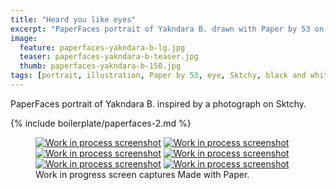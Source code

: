 ```yaml
---
title: "Heard you like eyes"
excerpt: "PaperFaces portrait of Yakndara B. drawn with Paper by 53 on an iPad."
image: 
  feature: paperfaces-yakndara-b-lg.jpg
  teaser: paperfaces-yakndara-b-teaser.jpg
  thumb: paperfaces-yakndara-b-150.jpg
tags: [portrait, illustration, Paper by 53, eye, Sktchy, black and white]
---
```


PaperFaces portrait of Yakndara B. inspired by a photograph on Sktchy.

{% include boilerplate/paperfaces-2.md %}

<figure class="third">
  <a href="{{ site.url }}/assets/images/paperfaces-yakndara-b-process-1-lg.jpg"><img src="{{ site.url }}/assets/images/paperfaces-yakndara-b-process-1-600.jpg" alt="Work in process screenshot"></a>
  <a href="{{ site.url }}/assets/images/paperfaces-yakndara-b-process-2-lg.jpg"><img src="{{ site.url }}/assets/images/paperfaces-yakndara-b-process-2-600.jpg" alt="Work in process screenshot"></a>
  <a href="{{ site.url }}/assets/images/paperfaces-yakndara-b-process-3-lg.jpg"><img src="{{ site.url }}/assets/images/paperfaces-yakndara-b-process-3-600.jpg" alt="Work in process screenshot"></a>
  <a href="{{ site.url }}/assets/images/paperfaces-yakndara-b-process-4-lg.jpg"><img src="{{ site.url }}/assets/images/paperfaces-yakndara-b-process-4-600.jpg" alt="Work in process screenshot"></a>
  <a href="{{ site.url }}/assets/images/paperfaces-yakndara-b-process-5-lg.jpg"><img src="{{ site.url }}/assets/images/paperfaces-yakndara-b-process-5-600.jpg" alt="Work in process screenshot"></a>
  <a href="{{ site.url }}/assets/images/paperfaces-yakndara-b-process-6-lg.jpg"><img src="{{ site.url }}/assets/images/paperfaces-yakndara-b-process-6-600.jpg" alt="Work in process screenshot"></a>
  <figcaption>Work in progress screen captures Made with Paper.</figcaption>
</figure>
